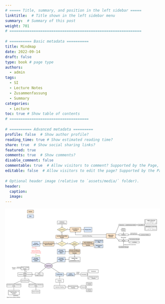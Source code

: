 ```yaml
---
# ===== Title, summary, and position in the left sidebar =====
linktitle:  # Title shown in the left sidebar menu
summary:  # Summary of this post
weight: 701
# ============================================================

# ========== Basic metadata ==========
title: Mindmap
date: 2022-09-14
draft: false
type: book # page type
authors:
  - admin
tags:
  - SI
  - Lecture Notes
  - Zusammenfassung
  - Summary
categories:
  - Lecture
toc: true # Show table of contents
# ====================================

# ========== Advanced metadata =========
profile: false  # Show author profile?
reading_time: true # Show estimated reading time?
share: true  # Show social sharing links?
featured: true
comments: true  # Show comments?
disable_comment: false
commentable: true  # Allow visitors to comment? Supported by the Page, Post, and Book content types.
editable: false  # Allow visitors to edit the page? Supported by the Page, Post, and Book content types.

# Optional header image (relative to `assets/media/` folder).
header:
  caption: 
  image:  
---
```


![SI_Zusammenfassung](https://raw.githubusercontent.com/EckoTan0804/upic-repo/master/uPic/SI_Zusammenfassung.png)